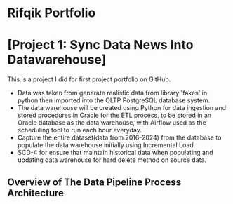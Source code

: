 # Rifqik Portfolio

# [Project 1: Sync Data News Into Datawarehouse]

This is a project I did for first project portfolio on GitHub.

* Data was taken from generate realistic data from library 'fakes' in python then imported into the OLTP PostgreSQL database system.
* The data warehouse will be created using Python for data ingestion and stored procedures in Oracle for the ETL process, to be stored in an Oracle database as the data warehouse, with Airflow used as the scheduling tool to run each hour everyday.
* Capture the entire dataset(data from 2016-2024) from the database to populate the data warehouse initially using Incremental Load.
* SCD-4 for ensure that maintain historical data when populating and updating data warehouse for hard delete method on source data.

## Overview of The Data Pipeline Process Architecture  
